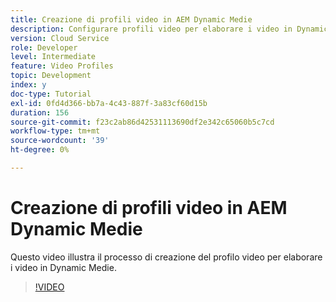 ```yaml
---
title: Creazione di profili video in AEM Dynamic Medie
description: Configurare profili video per elaborare i video in Dynamic Medie
version: Cloud Service
role: Developer
level: Intermediate
feature: Video Profiles
topic: Development
index: y
doc-type: Tutorial
exl-id: 0fd4d366-bb7a-4c43-887f-3a83cf60d15b
duration: 156
source-git-commit: f23c2ab86d42531113690df2e342c65060b5c7cd
workflow-type: tm+mt
source-wordcount: '39'
ht-degree: 0%

---
```


# Creazione di profili video in AEM Dynamic Medie

Questo video illustra il processo di creazione del profilo video per elaborare i video in Dynamic Medie.

>[!VIDEO](https://video.tv.adobe.com/v/335382?quality=12&learn=on)
